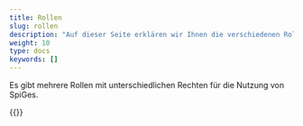 ```yaml
---
title: Rollen
slug: rollen
description: "Auf dieser Seite erklären wir Ihnen die verschiedenen Rollen, die es auf der Plattform gibt."
weight: 10
type: docs
keywords: []
---
```


Es gibt mehrere Rollen mit unterschiedlichen Rechten für die Nutzung von SpiGes.

{{<insertImage image="roles.png" class="edge max-w-90">}}